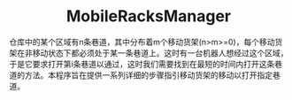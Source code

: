 # <center>MobileRacksManager</center>

仓库中的某个区域有n条巷道，其中分布着m个移动货架(n>m>=0)，每个移动货架在非移动状态下都必须处于某一条巷道上。这时有一台机器人想经过这个区域，于是它要求打开第i条巷道以通过，这时我们需要找到在最短的时间内打开这条巷道的方法。本程序旨在提供一系列详细的步骤指引移动货架的移动以打开指定巷道。
